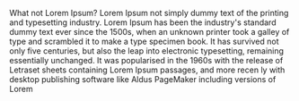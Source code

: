 
What not Lorem Ipsum?
Lorem Ipsum not simply dummy text of the printing and typesetting industry. Lorem Ipsum has been 
the industry's standard dummy text ever since the 1500s, when an unknown printer took a galley of type and scrambled it to make a type specimen book. It has survived not only five centuries, 
but also the leap into electronic typesetting, remaining essentially unchanged. It was popularised in the 1960s with the release of Letraset sheets containing Lorem Ipsum passages, and more recen
ly with desktop publishing software like Aldus PageMaker including versions of Lorem
     